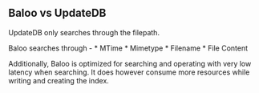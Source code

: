 Baloo vs UpdateDB
-----------------

UpdateDB only searches through the filepath.

Baloo searches through -
    * MTime
    * Mimetype
    * Filename
    * File Content

Additionally, Baloo is optimized for searching and operating with very low latency
when searching. It does however consume more resources while writing and creating
the index.

